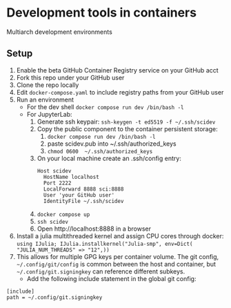 # Development tools in containers

Multiarch development environments

## Setup

1. Enable the beta GitHub Container Registry service on your GitHub acct
2. Fork this repo under your GitHub user
3. Clone the repo locally
4. Edit `docker-compose.yaml` to include registry paths from your GitHub user
5. Run an environment 
    - For the dev shell `docker compose run dev /bin/bash -l`
    - For JupyterLab:
      1. Generate ssh keypair: `ssh-keygen -t ed5519 -f ~/.ssh/scidev`
      2. Copy the public component to the container persistent storage:
          1. `docker compose run dev /bin/bash -l` 
          2. paste scidev.pub into ~/.ssh/authorized_keys
          3. `chmod 0600  ~/.ssh/authorized_keys`
      3. On your local machine create an .ssh/config entry:
          ```
          Host scidev
            HostName localhost
            Port 2222
            LocalForward 8888 sci:8888
            User 'your GitHub user'
            IdentityFile ~/.ssh/scidev
          ```
      4. `docker compose up`
      5. `ssh scidev`
      6. Open http://localhost:8888 in a browser
6. Install a julia multithreaded kernel and assign CPU cores through docker:
  `using IJulia; IJulia.installkernel("Julia-smp", env=Dict( "JULIA_NUM_THREADS" => "12",))`
7. This allows for multiple GPG keys per container volume. The git config,
   `~/.config/git/config` is common between the host and container, but
   `~/.config/git.signingkey` can reference different subkeys.
    - Add the following include statement in the global git config:
```
[include]
path = ~/.config/git.signingkey
```

